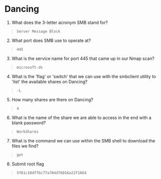 # Dancing

1. What does the 3-letter acronym SMB stand for?
> `Server Message Block`

2. What port does SMB use to operate at?
> `445`

3. What is the service name for port 445 that came up in our Nmap scan?
> `microsoft-ds`

4. What is the 'flag' or 'switch' that we can use with the smbclient utility to 'list' the available shares on Dancing?
> `-L`

5. How many shares are there on Dancing?
> `4`

6. What is the name of the share we are able to access in the end with a blank password?
> `WorkShares`

7. What is the command we can use within the SMB shell to download the files we find?
> `get`

8. Submit root flag
> `5f61c10dffbc77a704d76016a22f1664`